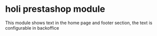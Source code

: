 # holi prestashop module
This module shows text in the home page and footer section, the text is configurable in backoffice
